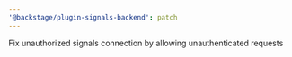 ```yaml
---
'@backstage/plugin-signals-backend': patch
---
```


Fix unauthorized signals connection by allowing unauthenticated requests
